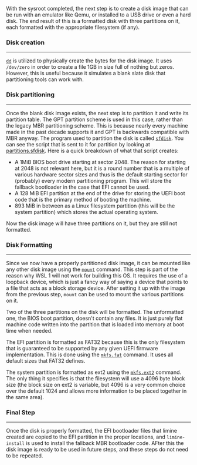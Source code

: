 With the sysroot completed, the next step is to create a disk image that can be run with an emulator like Qemu, or installed to a USB drive or even a hard disk.  The end result of this is a formatted disk with three partitions on it, each formatted with the appropriate filesystem (if any).

### Disk creation
------------------

[`dd`](https://www.man7.org/linux/man-pages/man1/dd.1.html) is utilized to physically create the bytes for the disk image.  It uses `/dev/zero` in order to create a file 1GB in size full of nothing but zeros.  However, this is useful because it simulates a blank slate disk that partitioning tools can work with.

### Disk partitioning
-------------------

Once the blank disk image exists, the next step is to partition it and write its partition table.  The GPT partition scheme is used in this case, rather than the legacy MBR partitioning scheme.  This is because nearly every machine made in the past decade supports it and GPT is backwards compatible with MBR anyway.  The program used to partition the disk is called [`sfdisk`](https://www.man7.org/linux/man-pages/man8/sfdisk.8.html).  You can see the script that is sent to it for partition by looking at [partitions.sfdisk](../../Scripts/partitions.sfdisk).  Here is a quick breakdown of what that script creates:

- A 1MiB BIOS boot drive starting at sector 2048.  The reason for starting at 2048 is not relevant here, but it is a round number that is a multiple of various hardware sector sizes and thus is the default starting sector for (probably) every modern partitioning program.  This will store the fallback bootloader in the case that EFI cannot be used.
- A 128 MiB EFI partition at the end of the drive for storing the UEFI boot code that is the primary method of booting the machine.
- 893 MiB in between as a Linux filesystem partition (this will be the system partition) which stores the actual operating system.

Now the disk image will have three partitions on it, but they are still not formatted.

### Disk Formatting
------------------

Since we now have a properly partitioned disk image, it can be mounted like any other disk image using the [`mount`](https://www.man7.org/linux/man-pages/man8/mount.8.html) command.  This step is part of the reason why WSL 1 will not work for building this OS.  It requires the use of a loopback device, which is just a fancy way of saying a device that points to a file that acts as a block storage device.  After setting it up with the image from the previous step, `mount` can be used to mount the various partitions on it.  

Two of the three partitions on the disk will be formatted.  The unformatted one, the BIOS boot partition, doesn't contain any files.  It is just purely flat machine code written into the partition that is loaded into memory at boot time when needed.

The EFI partition is formatted as FAT32 because this is the only filesystem that is guaranteed to be supported by any given UEFI firmware implementation.  This is done using the [`mkfs.fat`](https://www.man7.org/linux/man-pages/man8/mkfs.fat.8.html) command.  It uses all default sizes that FAT32 defines.

The system partition is formatted as ext2 using the [`mkfs.ext2`](https://linux.die.net/man/8/mkfs.ext2) command.  The only thing it specifies is that the filesystem will use a 4096 byte block size (the block size on ext2 is variable, but 4096 is a very common choice over the default 1024 and allows more information to be placed together in the same area).

### Final Step
---------

Once the disk is properly formatted, the EFI bootloader files that limine created are copied to the EFI partition in the proper locations, and `limine-install` is used to install the fallback MBR bootloader code. AFter this the disk image is ready to be used in future steps, and these steps do not need to be repeated. 